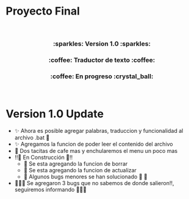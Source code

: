 <h1> Proyecto Final </h1>	

<br>	
<center>												
<h3> :sparkles: Version 1.0  :sparkles:</h3>
<h3> :coffee: Traductor de texto :coffee:</h3>
<h3> :coffee: En progreso :crystal_ball:</h3>
</center>
<br />

# Version 1.0 Update
- :sparkles: Ahora es posible agregar palabras, traduccion y funcionalidad al archivo .bat :tada:  
- :sparkles: Agregamos la funcion de poder leer el contenido del archivo
- :bug: Dos tacitas de cafe mas y enchularemos el menu un poco mas
- !!:construction: En Construcción :construction:!!
	- :construction_worker: Se esta agregando la funcion de borrar 
	- :construction_worker: Se esta agregando la funcion de actualizar 
	- :construction_worker: Algunos bugs menores se han solucionado  :bug: :bug: 
- :bug::bug::bug: Se agregaron 3 bugs que no sabemos de donde salieron!!, seguiremos informando :bug::bug::bug: 
